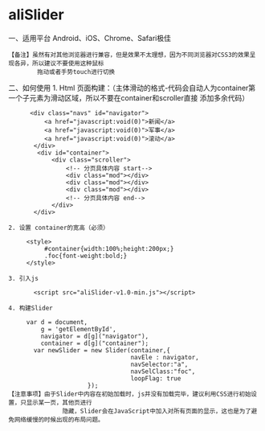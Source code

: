 aliSlider
=========

一、适用平台
    Android、iOS、Chrome、Safari极佳

    【备注】虽然有对其他浏览器进行兼容，但是效果不太理想，因为不同浏览器对CSS3的效果呈现各异，所以建议不要使用这种鼠标
            拖动或者手势touch进行切换
二、如何使用
    1. Html 页面构建：（主体滑动的格式-代码会自动人为container第一个子元素为滑动区域，所以不要在container和scroller直接
       添加多余代码）

          <div class="navs" id="navigator">
              <a href="javascript:void(0)">新闻</a>
              <a href="javascript:void(0)">军事</a>
              <a href="javascript:void(0)">滚动</a>
           </div>
	        <div id="container">
	            <div class="scroller">
	                <!-- 分页具体内容 start-->
	                <div class="mod"></div>
                    <div class="mod"></div>
	                <div class="mod"></div>
	                <!-- 分页具体内容 end-->
	            </div>
	       </div>

    2. 设置 container的宽高（必须）

         <style>
              #container{width:100%;height:200px;}
              .foc{font-weight:bold;}
         </style>

    3. 引入js

	       <script src="aliSlider-v1.0-min.js"></script>

    4. 构建Slider

         var d = document,
             g = 'getElementById',
             navigator = d[g]("navigator"),
             container = d[g]("container");  
	       var newSlider = new Slider(container,{
	                                  navEle : navigator,
	                                  navSelector:"a",
	                                  navSelClass:"foc",
	                                  loopFlag: true
	                      });      
	【注意事项】由于Slider中内容在初始加载时，js并没有加载完毕，建议利用CSS进行初始设置，只显示某一页，其他页进行
                   隐藏，Slider会在JavaScript中加入对所有页面的显示，这也是为了避免网络缓慢的时候出现的布局问题。

